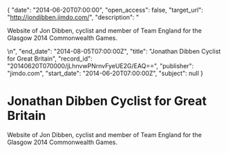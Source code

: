 {
  "date": "2014-06-20T07:00:00", 
  "open_access": false, 
  "target_url": "http://jondibben.jimdo.com/", 
  "description": "<p>Website of Jon Dibben, cyclist and member of Team England for the Glasgow 2014 Commonwealth Games.</p>\n", 
  "end_date": "2014-08-05T07:00:00Z", 
  "title": "Jonathan Dibben Cyclist for Great Britain", 
  "record_id": "20140620T070000/jLhnvwPNrnvFyeUE2G/EAQ==", 
  "publisher": "jimdo.com", 
  "start_date": "2014-06-20T07:00:00Z", 
  "subject": null
}

# Jonathan Dibben Cyclist for Great Britain

<p>Website of Jon Dibben, cyclist and member of Team England for the Glasgow 2014 Commonwealth Games.</p>
